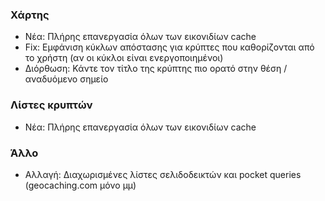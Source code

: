 ### Χάρτης
- Νέα: Πλήρης επανεργασία όλων των εικονιδίων cache
- Fix: Εμφάνιση κύκλων απόστασης για κρύπτες που καθορίζονται από το χρήστη (αν οι κύκλοι είναι ενεργοποιημένοι)
- Διόρθωση: Κάντε τον τίτλο της κρύπτης πιο ορατό στην θέση / αναδυόμενο σημείο

### Λίστες κρυπτών
- Νέα: Πλήρης επανεργασία όλων των εικονιδίων cache

### Άλλο
- Αλλαγή: Διαχωρισμένες λίστες σελιδοδεικτών και pocket queries (geocaching.com μόνο μμ)
